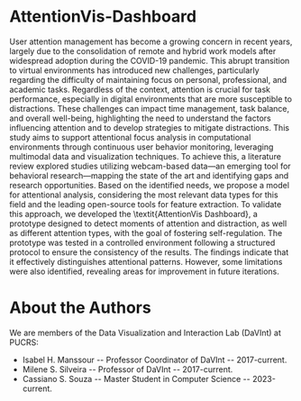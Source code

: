 # AttentionVis-Dashboard

User attention management has become a growing concern in recent years, largely due to the consolidation of remote and hybrid work models after widespread adoption during the COVID-19 pandemic. This abrupt transition to virtual environments has introduced new challenges, particularly regarding the difficulty of maintaining focus on personal, professional, and academic tasks. Regardless of the context, attention is crucial for task performance, especially in digital environments that are more susceptible to distractions. These challenges can impact time management, task balance, and overall well-being, highlighting the need to understand the factors influencing attention and to develop strategies to mitigate distractions. This study aims to support attentional focus analysis in computational environments through continuous user behavior monitoring, leveraging multimodal data and visualization techniques. To achieve this, a literature review explored studies utilizing webcam-based data—an emerging tool for behavioral research—mapping the state of the art and identifying gaps and research opportunities. Based on the identified needs, we propose a model for attentional analysis, considering the most relevant data types for this field and the leading open-source tools for feature extraction. To validate this approach, we developed the \textit{AttentionVis Dashboard}, a prototype designed to detect moments of attention and distraction, as well as different attention types, with the goal of fostering self-regulation. The prototype was tested in a controlled environment following a structured protocol to ensure the consistency of the results. The findings indicate that it effectively distinguishes attentional patterns. However, some limitations were also identified, revealing areas for improvement in future iterations.

# About the Authors
We are members of the Data Visualization and Interaction Lab (DaVInt) at PUCRS:

- Isabel H. Manssour -- Professor Coordinator of DaVInt -- 2017-current.
- Milene S. Silveira -- Professor of DaVInt -- 2017-current.
- Cassiano S. Souza -- Master Student in Computer Science -- 2023-current.

